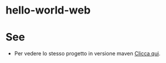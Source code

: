 # hello-world-web

# See
* Per vedere lo stesso progetto in versione maven [Clicca qui](.././hello-world-web-maven).
